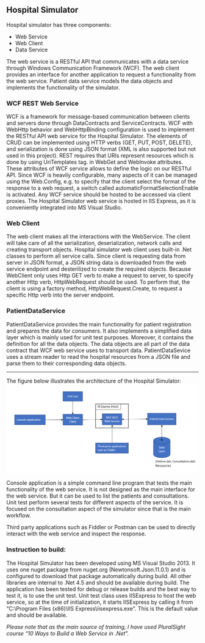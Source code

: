 ## Hospital Simulator ##

Hospital simulator has three components:

-	Web Service
-	Web Client
-	Data Service
	
The web service is a RESTful API that communicates with a data service through Windows Communication Framework (WCF). The web client provides an interface for another application to request a functionality from the web service. Patient data service models the data objects and implements the functionality of the simulator.

[//]: # (Image References)
[image1]: ./architecture.png

### WCF REST Web Service ###

WCF is a framework for message-based communication between clients and servers done through DataContracts and ServiceContracts. WCF with WebHttp behavior and WebHttpBinding configuration is used to implement the RESTful API web service for the Hospital Simulator. The elements of CRUD can be implemented using HTTP verbs (GET, PUT, POST, DELETE), and serialization is done using JSON format (XML is also supported but not used in this project). REST requires that URIs represent resources which is done by using UriTemplates tag. in WebGet and WebInvoke attributes. These attributes of WCF service allows to define the logic on our RESTful API. Since WCF is heavily configurable, many aspects of it can be managed using the Web.Config, e.g. to specify that the client select the format of the response to a web request, a switch called automaticFormatSelectionEnable is activated. Any WCF service should be hosted to be accessed via client proxies. The Hospital Simulator web service is hosted in IIS Express, as it is conveniently integrated into MS Visual Studio. 

### Web Client ###

The web client makes all the interactions with the WebService. The client will take care of all the serialization, deserialization, network calls and creating transport objects. Hospital simulator web client uses built-in .Net classes to perform all service calls. Since client is requesting data from server in JSON format, a JSON string data is downloaded from the web service endpoint and desterilized to create the required objects. Because WebClient only uses Http GET verb to make a request to server, to specify another Http verb, HttpWebRequest should be used. To perform that, the client is using a factory method, HttpWebRequest.Create, to request a specific Http verb into the server endpoint.  

### PatientDataService ###

PatientDataService provides the main functionality for patient registration and prepares the data for consumers. It also implements a simplified data layer which is mainly used for unit test purposes.  Moreover, it contains the definition for all the data objects. The data objects are all part of the data contract that WCF web service uses to transport data. PatientDataSevice uses a stream reader to read the hospital resources from a JSON file and parse them to their corresponding data objects. 

---
The figure below illustrates the architecture of the Hospital Simulator:
![image1]

Console application is a simple command line program that tests the main functionality of the web service. It is not designed as the main interface for the web service. But it can be used to list the patients and consultations.
Unit test perform several tests for different aspects of the service. It is focused on the consultation aspect of the simulator since that is the main workflow. 

Third party applications such as Fiddler or Postman can be used to directly interact with the web service and inspect the response. 

### Instruction to build: ###

The Hospital Simulator has been developed using MS Visual Studio 2013. It uses one nuget package from nuget.org (Newtonsoft.Json.11.0.1) and is configured to download that package automatically during build. All other libraries are internal to .Net 4.5 and should be available during build. The application has been tested for debug or release builds and the best way to test it, is to use the unit test. Unit test class uses IISExpress to host the web service, so at the time of initialization, it starts IISExpress by calling it from “C:\Program Files (x86)\IIS Express\iisexpress.exe". This is the default value and should be available.

*Please note that as the main source of training, I have used PluralSight course “10 Ways to Build a Web Service in .Net”.* 




